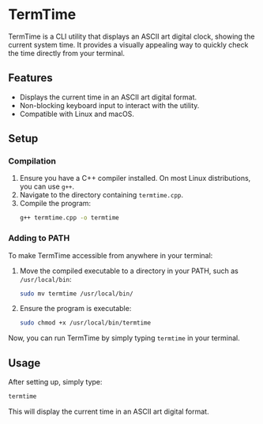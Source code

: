 # TermTime

TermTime is a CLI utility that displays an ASCII art digital clock, showing the current system time. It provides a visually appealing way to quickly check the time directly from your terminal.

## Features

- Displays the current time in an ASCII art digital format.
- Non-blocking keyboard input to interact with the utility.
- Compatible with Linux and macOS.

## Setup

### Compilation

1. Ensure you have a C++ compiler installed. On most Linux distributions, you can use `g++`.
2. Navigate to the directory containing `termtime.cpp`.
3. Compile the program:
   ```bash
   g++ termtime.cpp -o termtime
   ```

### Adding to PATH

To make TermTime accessible from anywhere in your terminal:

1. Move the compiled executable to a directory in your PATH, such as `/usr/local/bin`:
   ```bash
   sudo mv termtime /usr/local/bin/
   ```

2. Ensure the program is executable:
   ```bash
   sudo chmod +x /usr/local/bin/termtime
   ```

Now, you can run TermTime by simply typing `termtime` in your terminal.

## Usage

After setting up, simply type:

```bash
termtime
```

This will display the current time in an ASCII art digital format.